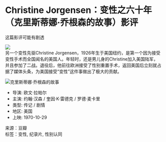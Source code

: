 # Christine Jorgensen：变性之六十年（克里斯蒂娜·乔根森的故事）影评

这篇影评可能有剧透

![](http://att1.dzwww.com/forum/201506/06/0810442vsvmssvkvhvh7hl.png)  
另一个变性先驱Christine Jorgensen，1926年生于美国纽约，是第一个因为接受变性手术而全国闻名的美国人。年轻时，还是男儿身的Christine加入美国陆军，并且参加了二战。退役后，他前往欧洲接受了性别重置手术，返回美国后立刻就占据了媒体头条，为美国接受“变性”这件事做出了极大的贡献。

![克里斯蒂娜·乔根森的故事](https://img3.doubanio.com/view/photo/s_ratio_poster/public/p2499606702.webp)  
- 导演: 欧文·拉帕尔  
- 主演: 约翰·汉森 / 奎因·K·雷德克 / 罗德·麦卡里  
- 类型: 传记 / 剧情  
- 地区: 美国  
- 上映: 1970-10-29  

来源：豆瓣  
标签：变性, 纪录片, 性别认同  